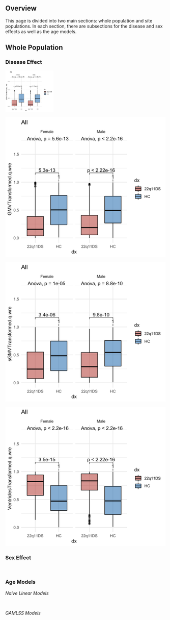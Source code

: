 ## Overview

This page is divided into two main sections: whole population and site populations. In each section, there are subsections for the disease and sex effects as well as the age models.

## Whole Population

### Disease Effect

<img src="figs/population_diseaseeffect_WMV.png" width="30%"/>

![](figs/population_diseaseeffect_GMV.png)

![](figs/population_diseaseeffect_sGMV.png)

![](figs/population_diseaseeffect_Ventricles.png)


### Sex Effect

![]()

### Age Models

*Naive Linear Models*

![]()

*GAMLSS Models*

![]()


